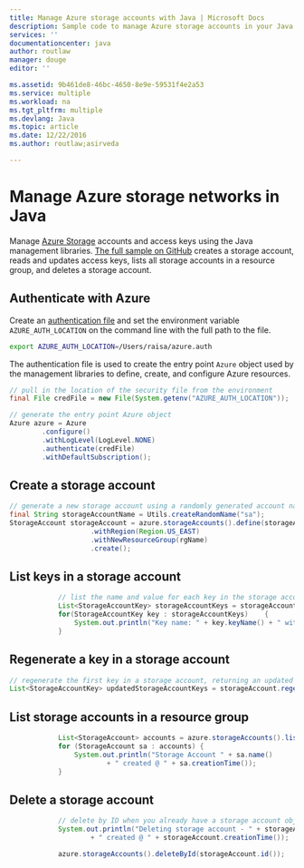 ```yaml
---
title: Manage Azure storage accounts with Java | Microsoft Docs
description: Sample code to manage Azure storage accounts in your Java code
services: ''
documentationcenter: java
author: routlaw
manager: douge
editor: ''

ms.assetid: 9b461de8-46bc-4650-8e9e-59531f4e2a53
ms.service: multiple
ms.workload: na
ms.tgt_pltfrm: multiple
ms.devlang: Java
ms.topic: article
ms.date: 12/22/2016
ms.author: routlaw;asirveda

---
```


# Manage Azure storage networks in Java

Manage [Azure Storage](https://docs.microsoft.com/en-us/azure/storage/storage-introduction) accounts and access keys using the Java management libraries. [The full sample on GitHub](https://github.com/Azure-Samples/storage-java-manage-storage-accounts) creates a storage account, reads and updates access keys, lists all storage accounts in a resource group, and deletes a storage account.

## Authenticate with Azure

Create an [authentication file](https://github.com/Azure/azure-sdk-for-java/blob/master/AUTH.md) and set the environment variable `AZURE_AUTH_LOCATION` on the command line with the full path to the file.

```bash
export AZURE_AUTH_LOCATION=/Users/raisa/azure.auth
```

The authentication file is used to create the entry point `Azure` object used by the management libraries to define, create, and configure Azure resources.

```java
// pull in the location of the security file from the environment 
final File credFile = new File(System.getenv("AZURE_AUTH_LOCATION"));

// generate the entry point Azure object
Azure azure = Azure
        .configure()
        .withLogLevel(LogLevel.NONE)
        .authenticate(credFile)
        .withDefaultSubscription();
```

## Create a storage account

```java
// generate a new storage account using a randomly generated account name
final String storageAccountName = Utils.createRandomName("sa");
StorageAccount storageAccount = azure.storageAccounts().define(storageAccountName)
                    .withRegion(Region.US_EAST)
                    .withNewResourceGroup(rgName)
                    .create();
```

## List keys in a storage account

```java
            // list the name and value for each key in the storage account
            List<StorageAccountKey> storageAccountKeys = storageAccount.getKeys();
            for(StorageAccountKey key : storageAccountKeys)    {
                System.out.println("Key name: " + key.keyName() + " with value "+ key.value());
            }
```

## Regenerate a key in a storage account

```java
// regenerate the first key in a storage account, returning an updated list of keys to work with
List<StorageAccountKey> updatedStorageAccountKeys = storageAccount.regenerateKey(storageAccountKeys.get(0).keyName());
```

## List storage accounts in a resource group

```java
            List<StorageAccount> accounts = azure.storageAccounts().listByGroup(rgName);
            for (StorageAccount sa : accounts) {
                System.out.println("Storage Account " + sa.name()
                        + " created @ " + sa.creationTime());
            }
```

## Delete a storage account

```java
            // delete by ID when you already have a storage account object
            System.out.println("Deleting storage account - " + storageAccount.name()
                    + " created @ " + storageAccount.creationTime());

            azure.storageAccounts().deleteById(storageAccount.id());
```

